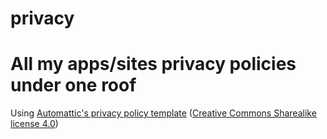 # privacy

# All my apps/sites privacy policies under one roof

Using [Automattic's privacy policy template](https://automattic.com/privacy/) ([Creative Commons Sharealike license 4.0](https://creativecommons.org/licenses/by-sa/4.0/))
